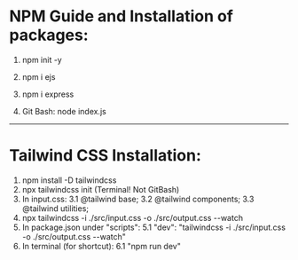 # NPM Guide and Installation of packages:

1. npm init -y
2. npm i ejs
3. npm i express

4. Git Bash: node index.js

---

# Tailwind CSS Installation:

1. npm install -D tailwindcss
2. npx tailwindcss init (Terminal! Not GitBash)
3. In input.css:
    3.1 @tailwind base;
    3.2 @tailwind components;
    3.3 @tailwind utilities;
4. npx tailwindcss -i ./src/input.css -o ./src/output.css --watch
5. In package.json under "scripts":
    5.1 "dev": "tailwindcss -i ./src/input.css -o ./src/output.css --watch"
6. In terminal (for shortcut):
    6.1 "npm run dev"